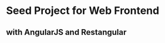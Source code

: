 Seed Project for Web Frontend
=============================

with AngularJS and Restangular
------------------------------
